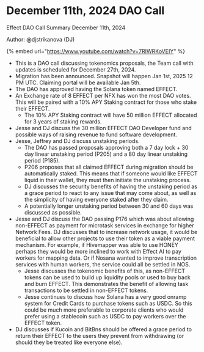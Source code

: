 # December 11th, 2024 DAO Call

Effect DAO Call Summary December 11th, 2024

Author: @djstrikanova (DJ)

{% embed url="https://www.youtube.com/watch?v=7RIWRKoVEIY" %}

* This is a DAO call discussing tokenomics proposals, the Team call with updates is scheduled for December 27th, 2024.
* Migration has been announced. Snapshot will happen Jan 1st, 2025 12 PM UTC. Claiming portal will be available Jan 5th.
* The DAO has approved having the Solana token named EFFECT.
* An Exchange rate of 8 EFFECT per NFX has won the most DAO votes. This will be paired with a 10% APY Staking contract for those who stake their EFFECT.
  * The 10% APY Staking contract will have 50 million EFFECT allocated for 3 years of staking rewards.
* Jesse and DJ discuss the 30 million EFFECT DAO Developer fund and possible ways of raising revenue to fund software development.
* Jesse, Jeffrey and DJ discuss unstaking periods.
  * The DAO has passed proposals approving both a 7 day lock + 30 day linear unstaking period (P205) and a 80 day linear unstaking period (P185).
  * P206 proposes that all claimed EFFECT during migration should be automatically staked. This means that if someone would like EFFECT liquid in their wallet, they must then initiate the unstaking process.
  * DJ discusses the security benefits of having the unstaking period as a grace period to react to any issue that may come about, as well as the simplicity of having everyone staked after they claim.
  * A potentially longer unstaking period between 30 and 60 days was discussed as possible.
* Jesse and DJ discuss the DAO passing P176 which was about allowing non-EFFECT as payment for microtask services in exchange for higher Network Fees. DJ discusses that to increase network usage, it would be beneficial to allow other projects to use their token as a viable payment mechanism. For example, if Hivemapper was able to use HONEY perhaps they would be more inclined to work with Effect AI to pay workers for mapping data. Or if Nosana wanted to improve transcription services with human workers, the service could all be settled in NOS.
  * Jesse discusses the tokenomic benefits of this, as non-EFFECT tokens can be used to build up liquidity pools or used to buy back and burn EFFECT. This demonstrates the benefit of allowing task transactions to be settled in non-EFFECT tokens.
  * Jesse continues to discuss how Solana has a very good onramp system for Credit Cards to purchase tokens such as USDC. So this could be much more preferable to corporate clients who would prefer using a stablecoin such as USDC to pay workers over the EFFECT token.
* DJ discusses if Kucoin and BitBns should be offered a grace period to return their EFFECT to the users they prevent from withdrawing (or should they be treated like everyone else).
